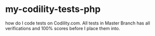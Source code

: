# my-codility-tests-php
how do I code tests on Codility.com. All tests in Master Branch has all verifications and 100% scores before I place them into.
